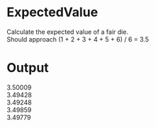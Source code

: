 # ExpectedValue
Calculate the expected value of a fair die.<br>
Should approach (1 + 2 + 3 + 4 + 5 + 6) / 6 = 3.5

# Output

3.50009<br>
3.49428<br>
3.49248<br>
3.49859<br>
3.49779<br>